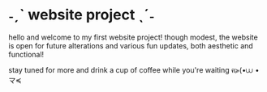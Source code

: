# ˗ˏˋ website project ˎˊ˗
hello and welcome to my first website project! though modest, the website is open for future alterations and various fun updates, both aesthetic and functional! 

stay tuned for more and drink a cup of coffee while you're waiting ฅ≽(•⩊ •マ≼
